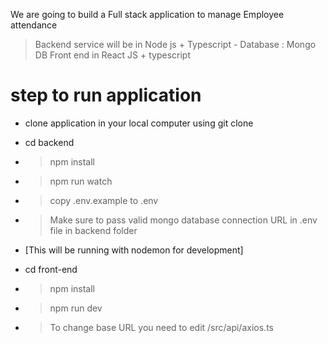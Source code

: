  We are going to build a Full stack application to manage Employee attendance

> Backend service will be in Node js + Typescript
    - Database   :  Mongo DB
> Front end in React JS  + typescript



# step to run application
- clone application in your local computer using git clone
- cd backend 
- > npm install
- > npm run watch 
- > copy .env.example to .env  
- > Make sure to pass valid mongo database connection URL in .env file in backend folder

- [This will be running with nodemon for development]

- cd front-end
- > npm install
- > npm run dev
- > To change base URL you need to edit /src/api/axios.ts